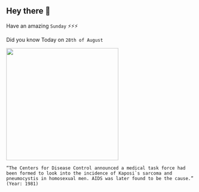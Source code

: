 ## Hey there 👋
Have an amazing `Sunday` ⚡⚡⚡

Did you know Today on `28th of August`
 
 [<img src="https://s.marketwatch.com/public/resources/images/MW-IC869_cdc_mu_ZQ_20200323174951.jpg" width="300" />](https://www.nature.com/articles/d42859-018-00002-y) 
 ```
“The Centers for Disease Control announced a medical task force had been formed to look into the incidence of Kaposi`s sarcoma and pneumocystis in homosexual men. AIDS was later found to be the cause.” (Year: 1981)
```
